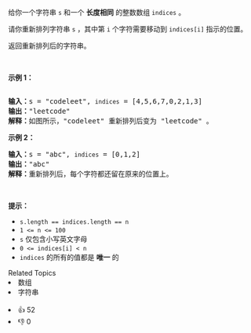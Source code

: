 <p>给你一个字符串 <code>s</code> 和一个 <strong>长度相同</strong> 的整数数组 <code>indices</code> 。</p>

<p>请你重新排列字符串 <code>s</code> ，其中第 <code>i</code> 个字符需要移动到 <code>indices[i]</code> 指示的位置。</p>

<p>返回重新排列后的字符串。</p>

<p>&nbsp;</p>

<p><strong>示例 1：</strong></p>

<p><img alt="" src="https://assets.leetcode-cn.com/aliyun-lc-upload/uploads/2020/07/26/q1.jpg" /></p>

<pre>
<strong>输入：</strong>s = "codeleet", <span><code>indices</code></span> = [4,5,6,7,0,2,1,3]
<strong>输出：</strong>"leetcode"
<strong>解释：</strong>如图所示，"codeleet" 重新排列后变为 "leetcode" 。
</pre>

<p><strong>示例 2：</strong></p>

<pre>
<strong>输入：</strong>s = "abc", <span><code>indices</code></span> = [0,1,2]
<strong>输出：</strong>"abc"
<strong>解释：</strong>重新排列后，每个字符都还留在原来的位置上。
</pre>

<p>&nbsp;</p>

<p><strong>提示：</strong></p>

<ul> 
 <li><code>s.length == indices.length == n</code></li> 
 <li><code>1 &lt;= n &lt;= 100</code></li> 
 <li><code>s</code> 仅包含小写英文字母</li> 
 <li><code>0 &lt;= indices[i] &lt;&nbsp;n</code></li> 
 <li><code>indices</code> 的所有的值都是 <strong>唯一</strong> 的</li> 
</ul>

<div><div>Related Topics</div><div><li>数组</li><li>字符串</li></div></div><br><div><li>👍 52</li><li>👎 0</li></div>
